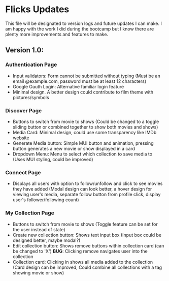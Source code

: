 # Flicks Updates

This file will be designated to version logs and future updates I can make. I am happy with the work I did during the bootcamp but I know there are plenty more improvements and features to make.

## Version 1.0:
### Authentication Page
- Input validators: Form cannot be submitted without typing (Must be an email @example.com, password must be at least 12 characters)
- Google Oauth Login: Alternative familiar login feature
- Minimal design. A better design could contribute to film theme with pictures/symbols

### Discover Page
- Buttons to switch from movie to shows (Could be changed to a toggle sliding button or combined together to show both movies and shows)
- Media Card: Minimal design, could use some transparency like IMDb website
- Generate Media button: Simple MUI button and animation, pressing button generates a new movie or show displayed in a card
- Dropdown Menu: Menu to select which collection to save media to (Uses MUI styling, could be improved)

### Connect Page
- Displays all users with option to follow/unfollow and click to see movies they have added (Modal design can look better, a hover design for viewing user's media, separate follow button from profile click, display user's follower/following count)

### My Collection Page
- Buttons to switch from movie to shows (Toggle feature can be set for the user instead of state)
- Create new collection button: Shows text input box (Input box could be designed better, maybe modal?)
- Edit collection button: Shows remove buttons within collection card (can be changed to 'X') **BUG**: Clicking remove navigates user into the collection
- Collection card: Clicking in shows all media added to the collection (Card design can be improved, Could combine all collections with a tag showing movie or show)


